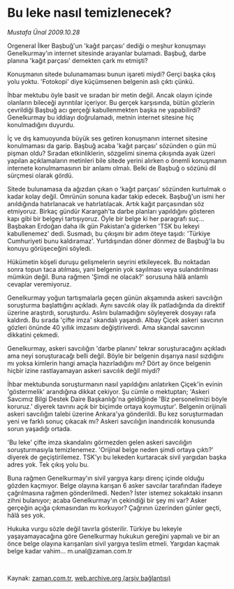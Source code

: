 # Bu leke nasıl temizlenecek?

*Mustafa Ünal 2009.10.28*

<tr><td class="metin" colspan="2" style="padding-top: 20px; padding-left: 5px; ">Orgeneral İlker Başbuğ'un 'kağıt parçası' dediği o meşhur konuşmayı Genelkurmay'ın internet sitesinde arayanlar bulamadı. Başbuğ, darbe planına 'kağıt parçası' demekten çark mı etmişti?</td></tr><tr><td class="metin" colspan="2" style="padding-top: 20px; padding-left: 5px; "><p> Konuşmanın sitede bulunamaması bunun işareti miydi? Gerçi başka çıkış yolu yoktu. 'Fotokopi' diye küçümsenen belgenin aslı çıktı çünkü. 
<p> İhbar mektubu öyle basit ve sıradan bir metin değil. Ancak olayın içinde olanların bileceği ayrıntılar içeriyor. Bu gerçek karşısında, bütün gözlerin çevrildiği Başbuğ acı gerçeği kabullenmekten başka ne yapabilirdi? Genelkurmay bu iddiayı doğrulamadı, metnin internet sitesine hiç konulmadığını duyurdu.
<p> İç ve dış kamuoyunda büyük ses getiren konuşmanın internet sitesine konulmaması da garip. Başbuğ acaba 'kağıt parçası' sözünden o gün mü pişman oldu? Sıradan etkinliklerin, sözgelimi sinema çıkışında ayak üzeri yapılan açıklamaların metinleri bile sitede yerini alırken o önemli konuşmanın internete konulmamasının bir anlamı olmalı. Belki de Başbuğ o sözünü dil sürçmesi olarak gördü. 
<p> Sitede bulunamasa da ağızdan çıkan o 'kağıt parçası' sözünden kurtulmak o kadar kolay değil. Ömrünün sonuna kadar takip edecek. Başbuğ'un ismi her anıldığında hatırlanacak ve hatırlatılacak. Artık kağıt parçasından söz etmiyoruz. Birkaç gündür Karargah'ta darbe planları yapıldığını gösteren kapı gibi bir belgeyi tartışıyoruz. Öyle bir belge ki her paragrafı suç... Başbakan Erdoğan daha ilk gün Pakistan'a giderken 'TSK bu lekeyi kabullenemez' dedi. Susmadı, bu çıkışını bir adım öteye taşıdı: 'Türkiye Cumhuriyeti bunu kaldıramaz'. Yurtdışından döner dönmez de Başbuğ'la bu konuyu görüşeceğini söyledi.
<p> Hükümetin köşeli duruşu gelişmelerin seyrini etkileyecek. Bu noktadan sonra topun taca atılması, yani belgenin yok sayılması veya sulandırılması mümkün değil. Buna rağmen 'Şimdi ne olacak?' sorusuna hâlâ anlamlı cevaplar veremiyoruz.
<p> Genelkurmay yoğun tartışmalarla geçen günün akşamında askeri savcılığın soruşturma başlattığını açıkladı. Aynı savcılık olay ilk patladığında da direktif üzerine araştırdı, soruşturdu. Aslını bulamadığını söyleyerek dosyayı rafa kaldırdı. Bu sırada 'çifte imza' skandalı yaşandı. Albay Çiçek askeri savcının gözleri önünde 40 yıllık imzasını değiştiriverdi. Ama skandal savcının dikkatini çekmedi.
<p> Genelkurmay, askeri savcılığın 'darbe planını' tekrar soruşturacağını açıkladı ama neyi soruşturacağı belli değil. Böyle bir belgenin dışarıya nasıl sızdığını mı yoksa kimlerin hangi amaçla hazırladığını mı? Dört ay önce belgenin hiçbir izine rastlayamayan askeri savcılık değil miydi?
<p> İhbar mektubunda soruşturmanın nasıl yapıldığını anlatırken Çiçek'in evinin 'göstermelik' arandığına dikkat çekiyor. Şu cümle o mektuptan; 'Askeri Savcımız Bilgi Destek Daire Başkanlığı'na geldiğinde 'Biz personelimizi böyle koruruz.' diyerek tavrını açık bir biçimde ortaya koymuştur'. Belgenin orijinali askeri savcılığın talebi üzerine Ankara'ya gönderildi. Bu kez soruşturmadan yeni ve farklı sonuç çıkacak mı? Askeri savcılığın inandırıcılık konusunda sorun yaşadığı ortada.
<p> 'Bu leke' çifte imza skandalını görmezden gelen askeri savcılığın soruşturmasıyla temizlenemez. 'Orijinal belge neden şimdi ortaya çıktı?' diyerek de geçiştirilemez. TSK'yı bu lekeden kurtaracak sivil yargıdan başka adres yok. Tek çıkış yolu bu.
<p> Buna rağmen Genelkurmay'ın sivil yargıya karşı direnç içinde olduğu gözden kaçmıyor. Belge olayına karışan 6 asker savcılar tarafından ifadeye çağrılmasına rağmen gönderilmedi. Neden? İster istemez sokaktaki insanın zihni bulanıyor; acaba Genelkurmay'ın çekindiği bir şey mi var? Asker gerçeğin açığa çıkmasından mı korkuyor? Çağrının üzerinden günler geçti, hâlâ ses yok. 
<p> Hukuka vurgu sözle değil tavırla gösterilir. Türkiye bu lekeyle yaşayamayacağına göre Genelkurmay hukukun gereğini yapmalı ve bir an önce belge olayına karışanları sivil yargıya teslim etmeli. Yargıdan kaçmak belge kadar vahim... m.unal@zaman.com.tr
<p><br/></p></p></p></p></p></p></p></p></p></p></p></p></td></tr>

Kaynak: [zaman.com.tr](http://zaman.com.tr/yazar.do?yazino=908551), [web.archive.org (arşiv bağlantısı)](http://web.archive.org/web/20100110103108/http://www.zaman.com.tr:80/yazar.do?yazino=908551)
